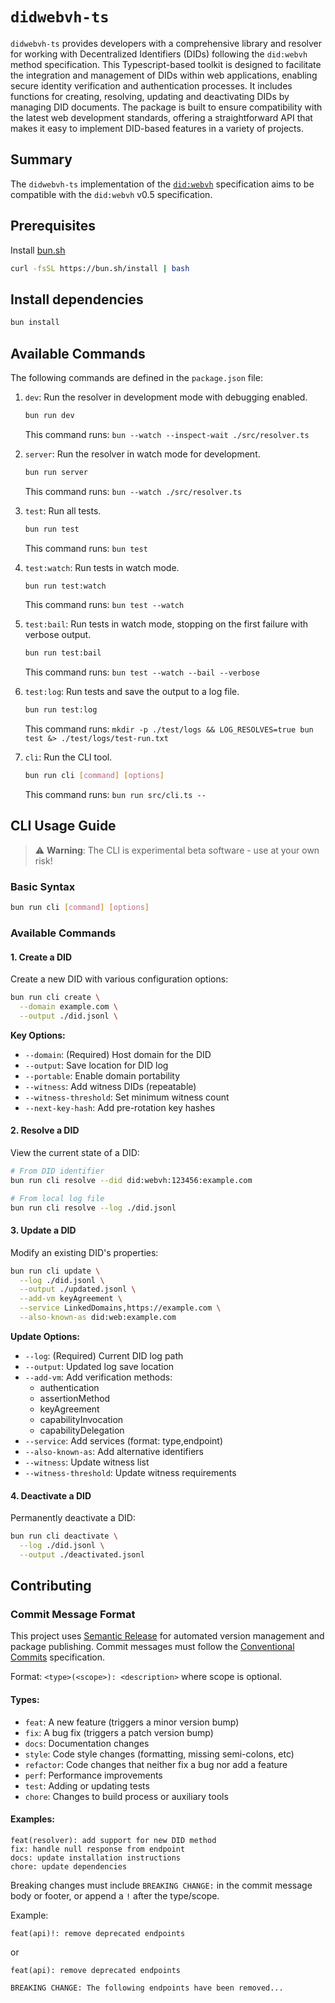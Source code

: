 # `didwebvh-ts`

`didwebvh-ts` provides developers with a comprehensive library and resolver for working with Decentralized Identifiers (DIDs) following the `did:webvh` method specification. This Typescript-based toolkit is designed to facilitate the integration and management of DIDs within web applications, enabling secure identity verification and authentication processes. It includes functions for creating, resolving, updating and deactivating DIDs by managing DID documents. The package is built to ensure compatibility with the latest web development standards, offering a straightforward API that makes it easy to implement DID-based features in a variety of projects.

## Summary

The `didwebvh-ts` implementation of the [`did:webvh`]('https://identity.foundation/didwebvh/') specification aims to be compatible with the `did:webvh` v0.5 specification.


## Prerequisites

Install [bun.sh](https://bun.sh/)

```bash
curl -fsSL https://bun.sh/install | bash
```

## Install dependencies

```bash
bun install
```

## Available Commands

The following commands are defined in the `package.json` file:

1. `dev`: Run the resolver in development mode with debugging enabled.
   ```bash
   bun run dev
   ```
   This command runs: `bun --watch --inspect-wait ./src/resolver.ts`

2. `server`: Run the resolver in watch mode for development.
   ```bash
   bun run server
   ```
   This command runs: `bun --watch ./src/resolver.ts`

3. `test`: Run all tests.
   ```bash
   bun run test
   ```
   This command runs: `bun test`

4. `test:watch`: Run tests in watch mode.
   ```bash
   bun run test:watch
   ```
   This command runs: `bun test --watch`

5. `test:bail`: Run tests in watch mode, stopping on the first failure with verbose output.
   ```bash
   bun run test:bail
   ```
   This command runs: `bun test --watch --bail --verbose`

6. `test:log`: Run tests and save the output to a log file.
   ```bash
   bun run test:log
   ```
   This command runs: `mkdir -p ./test/logs && LOG_RESOLVES=true bun test &> ./test/logs/test-run.txt`

7. `cli`: Run the CLI tool.
   ```bash
   bun run cli [command] [options]
   ```
   This command runs: `bun run src/cli.ts --`

## CLI Usage Guide

> ⚠️ **Warning**: The CLI is experimental beta software - use at your own risk!

### Basic Syntax
```bash
bun run cli [command] [options]
```

### Available Commands

#### 1. Create a DID
Create a new DID with various configuration options:

```bash
bun run cli create \
  --domain example.com \
  --output ./did.jsonl \
```

**Key Options:**
- `--domain`: (Required) Host domain for the DID
- `--output`: Save location for DID log
- `--portable`: Enable domain portability
- `--witness`: Add witness DIDs (repeatable)
- `--witness-threshold`: Set minimum witness count
- `--next-key-hash`: Add pre-rotation key hashes

#### 2. Resolve a DID
View the current state of a DID:

```bash
# From DID identifier
bun run cli resolve --did did:webvh:123456:example.com

# From local log file
bun run cli resolve --log ./did.jsonl
```

#### 3. Update a DID
Modify an existing DID's properties:

```bash
bun run cli update \
  --log ./did.jsonl \
  --output ./updated.jsonl \
  --add-vm keyAgreement \
  --service LinkedDomains,https://example.com \
  --also-known-as did:web:example.com
```

**Update Options:**
- `--log`: (Required) Current DID log path
- `--output`: Updated log save location
- `--add-vm`: Add verification methods:
  - authentication
  - assertionMethod
  - keyAgreement
  - capabilityInvocation
  - capabilityDelegation
- `--service`: Add services (format: type,endpoint)
- `--also-known-as`: Add alternative identifiers
- `--witness`: Update witness list
- `--witness-threshold`: Update witness requirements

#### 4. Deactivate a DID
Permanently deactivate a DID:

```bash
bun run cli deactivate \
  --log ./did.jsonl \
  --output ./deactivated.jsonl
```

## Contributing

### Commit Message Format

This project uses [Semantic Release](https://github.com/semantic-release/semantic-release) for automated version management and package publishing. Commit messages must follow the [Conventional Commits](https://www.conventionalcommits.org/) specification.

Format: `<type>(<scope>): <description>` where scope is optional.

#### Types:
- `feat`: A new feature (triggers a minor version bump)
- `fix`: A bug fix (triggers a patch version bump)
- `docs`: Documentation changes
- `style`: Code style changes (formatting, missing semi-colons, etc)
- `refactor`: Code changes that neither fix a bug nor add a feature
- `perf`: Performance improvements
- `test`: Adding or updating tests
- `chore`: Changes to build process or auxiliary tools

#### Examples:

```
feat(resolver): add support for new DID method
fix: handle null response from endpoint
docs: update installation instructions
chore: update dependencies
```

Breaking changes must include `BREAKING CHANGE:` in the commit message body or footer, or append a `!` after the type/scope.

Example:
```
feat(api)!: remove deprecated endpoints
```
or
```
feat(api): remove deprecated endpoints

BREAKING CHANGE: The following endpoints have been removed...
```

